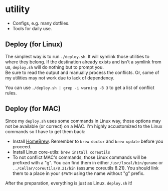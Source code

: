 utility
=======

   * Configs, e.g. many dotfiles. 
   * Tools for daily use. 

Deploy (for Linux)
------------------

The simplest way is to run `./deploy.sh`. 
It will symlink those utilities to where they belong. 
If the destination already exists and isn't a symlink from us, `deploy.sh` will do nothing but to prompt you.  
Be sure to read the output and manually process the conflicts. 
Or, some of my utilities may not work due to lack of dependency. 

You can use `./deploy.sh | grep -i warning -B 3` to get a list of conflict rules.

Deploy (for MAC)
----------------

Since my `deploy.sh` uses some commands in Linux way, 
those options may not be available (or correct) on a MAC. 
I'm highly accustomized to the Linux commands so I have to get them back:

   * Install [HomeBrew](https://github.com/mxcl/homebrew).
   Remember to `brew doctor` and `brew update` before you proceed. 
   * Install Linux core-utils: `brew install coreutils`
   * To not conflict MAC's commands, those Linux commands will be prefixed with a "g". 
   You can find them in either `/usr/local/bin/guname`
   or `../Cellar/coreutils/8.21/bin` (assume coreutils 8.21).
   You should link them to a place in your `$PATH` using the name without "g" prefix. 

After the preparation, everything is just as Linux. 
`deploy.sh` it!
